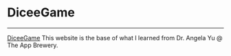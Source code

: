 # DiceeGame
---
[DiceeGame](https://ttt-net.github.io/DiceeGame/)
This website is the base of what I learned from Dr. Angela Yu @ The App Brewery.
